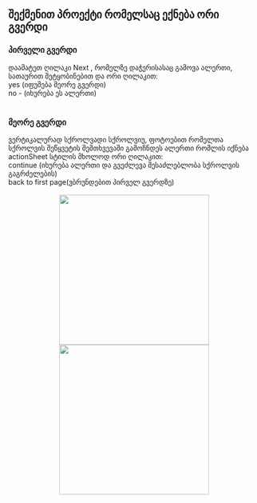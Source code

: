 <h2> შექმენით პროექტი რომელსაც ექნება ორი გვერდი </h2>


<h3> პირველი გვერდი </h3> 
დაამატეთ ღილაკი Next , რომელზე დაჭერისასაც გამოვა ალერთი, სათაურით შეტყობინებით და ორი ღილაკით: </br>
yes  (იფუშება მეორე გვერდი) </br>
no - (იხურება  ეს ალერთი) </br>
</br>
<h3>მეორე გვერდი </h3>
ვერტიკალურად სქროლვადი სქროლვიუ, ფოტოებით რომელთა სქროლვის შეწყვეტის შემთხვევაში გამოჩნდეს ალერთი რომლის   იქნება  actionSheet სტილის  მხოლოდ ორი ღილაკით: </br>
continue (იხურება ალერთი და გვეძლევა შესაძლებლობა სქროლვის გაგრძელების) </br>
back to first page(ვბრუნდებით პირველ გვერდზე) </br>
</br>
<div align="center">
<img src="https://github.com/MuselianiMariami/UiKit-19/assets/137683336/8185b12d-04a0-4d2b-a1b3-8596e2637758" width="300">
<img src="https://github.com/MuselianiMariami/UiKit-19/assets/137683336/499f3eaf-2e5d-4f89-b431-9867689428c0" width="300">
</div>
